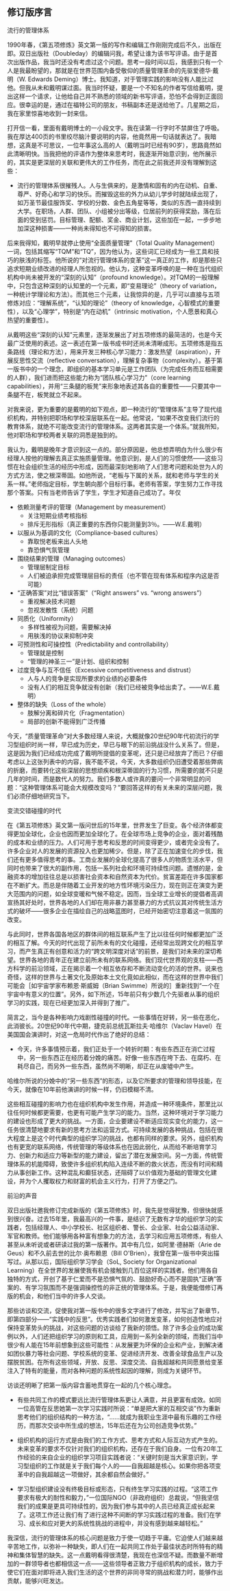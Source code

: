 ## 修订版序言

流行的管理体系

1990年春，《第五项修炼》英文第一版的写作和编辑工作刚刚完成后不久，出版在即。双日出版社（Doubleday）的编辑问我，希望让谁为该书写评语。由于是首次出版作品，我当时还没有考虑过这个问题。思考一段时间以后，我感到只有一个人是我最盼望的，那就是在世界范围内备受敬仰的质量管理革命的先驱爱德华·戴明（W. Edwards Deming）博士。我知道，对于管理实践的影响没有人能比过他。但我从未和戴明谋过面。我当时怀疑，要是一个不知名的作者写信给戴明，提出这样一个请求，让他给自己并不熟悉的领域的新书写评语，恐怕不会得到正面回应。很幸运的是，通过在福特公司的朋友，书稿副本还是送给他了。几星期之后，我在家里惊喜地收到一封来信。

打开信一看，里面有戴明博士的一小段文字。我在读第一行字时不禁屏住了呼吸。我在厚达400页的书里绞尽脑汁要说明的内容，他竟然用一句话就表达了。我暗想，这真是不可思议，一位年事这么高的人（戴明当时已经有90岁），思路竟然如此清晰明快。当我把他的评语作为整体来思考时，我逐渐开始意识到，他所展示的，其实是更深层的关联和更伟大的工作任务，而在此之前我还并没有理解到这些：

*   流行的管理体系很摧残人。人与生俱来的，是激情和固有的内在动机、自重、尊严、好奇心和学习的快乐。而摧毁这些的外力从幼儿学步时就陆续出现了，如万圣节最佳服饰奖、学校的分数、金色五角星等等，类似的东西一直持续到大学。在职场，人群、团队、小组被分出等级，位居前列的获得奖励，落在后面的受到惩罚。目标管理、配额、奖金、商业计划，这些加在一起，一步步地加深这种损害——一种尚未得知也不可得知的损害。

后来我得知，戴明早就停止使用“全面质量管理”（Total Quality Management）一词，包括其缩写“TQM”和“TQ”，因为他认为，这些词汇已经成为一些工具和技巧的肤浅的标签。他所说的“对流行管理体系的变革”这一真正的工作，却是那些只追求短期业绩改进的经理人所忽视的。他认为，这种变革呼唤的是一种在当代组织机构中尚未被开发的“深刻的认知”（profound knowledge）。对TQM的一般理解中，只包含这种深刻的认知里的一个元素，即“变易理论”（theory of variation，一种统计学理论和方法）。而其他三个元素，让我惊异的是，几乎可以直接与五项修炼对应：“理解系统”，“认知的理论”（theory of knowledge，心智模式的重要性），以及“心理学”，特别是“内在动机”（intrinsic motivation，个人愿景和真心热望的重要性）。

从戴明这些“深刻的认知”元素里，逐渐发展出了对五项修炼的最简洁的，也是今天最广泛使用的表述。这一表述在第一版书成书时还尚未清晰成形。五项修炼是指五条路线（理论和方法），用来开发三种核心学习能力：激发热望（aspiration），开展反思性交流（reflective conversation），理解复杂事物（complexity）。基于第一版书中的一个理念，即组织的基本学习单元是工作团队（为完成任务而互相需要的人群），我们进而把这些能力称为“团队核心学习力”（core learning capabilities），并用“三条腿的板凳”来形象地表述其各自的重要性——只要其中一条腿不在，板凳就立不起来。

对我来说，更为重要的是戴明的如下观点，即一种流行的“管理体系”主导了现代组织机构，并特别把职场和学校深层联系在一起。他常说，“如果不改变我们流行的教育体系，就绝不可能改变流行的管理体系。这两者其实是一个体系。”就我所知，他对职场和学校两者关联的洞悉是独到的。

我认为，戴明是晚年才意识到这一点的。部分原因是，他总想弄明白为什么很少有经理人按他的理解去真正实施质量管理。他意识到，是人们的习惯使然——这些习惯在社会组织生活的经历中形成，因而最深刻地影响了人们思考问题和处世为人的方式方法，使之根深蒂固。如他所说，“老板与下属的关系，就和老师与学生的关系一样。”老师指定目标，学生朝向那个目标行事。老师有答案，学生努力工作寻找那个答案。只有当老师告诉了学生，学生才知道自己成功了。年仅

*   依赖测量考评的管理（Management by measurement）
    *   关注短期业绩考核指标
    *   排斥无形指标（真正重要的东西你只能测量到3％。——W.E.戴明）  
*   以服从为基调的文化（Compliance-based cultures）
    *   靠取悦老板来出人头地
    *   靠恐惧气氛管理  
*   围绕结果的管理（Managing outcomes）
    *   管理层制定目标
    *   人们被迫承担完成管理层目标的责任（也不管在现有体系和程序内这是否可能）  
*   “正确答案”对比“错误答案”（“Right answers” vs. “wrong answers”）
    *   重视解决技术问题
    *   忽视发散性（系统）问题  
*   同质化（Uniformity）
    *   多样性被视为问题，需要解决掉
    *   用肤浅的协议来抑制冲突  
*   可预测性和可操控性（Predictability and controllability）
    *   管理就是控制
    *   “管理的神圣三一”是计划、组织和控制  
*   过度竞争与互不信任（Excessive competitiveness and distrust）
    *   人与人的竞争是实现所要求的业绩的必要条件
    *   没有人们的相互竞争就没有创新（我们已经被竞争给出卖了。——W.E.戴明）  
*   整体的缺失（Loss of the whole）
    *   肢解分离和碎片化（Fragmentation）
    *   局部的创新不能得到广泛传播

今天，“质量管理革命”对大多数经理人来说，大概就像20世纪90年代初流行的学习型组织时尚一样，早已成为历史，早已与眼下的前沿挑战没什么关系了。但是，这是因为我们已经成功完成了戴明所提倡的变革呢，还只是已经放弃了而已？仔细考虑以上这张列表中的内容，我不能不说，今天，大多数组织仍旧遭受着那些弊病的折磨，而要转化这些深层的思想顽疾和根深蒂固的行为习惯，所需要的就不只是几年的时间，而是数代人的努力。我们多数人或许真的要问一个非常明显的问题：“这种管理体系可能会大规模改变吗？”要回答这样的有关未来的深层问题，我们必须仔细地研究当下。

变流交错碰撞的时代

在《第五项修炼》英文第一版问世后的15年里，世界发生了巨变。各个经济体都变得更加全球化，企业也因而更加全球化了。在全球市场上竞争的企业，面对着残酷的成本和业绩的压力。人们可用于思考和反思的时间变得更少，或者完全没有了。许多企业对人的发展的资源投入也更加稀少。但是，除了正在加速变化的步伐，我们还有更多值得思考的事。工商业发展的全球化提高了很多人的物质生活水平，但同时也带来了很大的副作用，包括一系列社会和环境可持续性问题。遗憾的是，金融资本的增加往往总是以损害社会资本和自然资本为代价。贫富差距在许多国家都在不断扩大。而总是伴随着工业开发的地方性环境污染压力，现在则正在演变为更大范围内的问题，如全球变暖和气候不稳定。因而，当全球工业增长的提倡者高调宣扬其好处时，世界各地的人们却在用非暴力甚至暴力的方式抗议其对传统生活方式的破坏——很多企业在描绘自己的战略蓝图时，已经开始密切注意着这一氛围的改变。

与此同时，世界各国各地区的群体间的相互联系产生了比以往任何时候都更加广泛的相互了解。今天的时代出现了前所未有的文化碰撞，还经常出现跨文化的相互学习，而产生真正有创意和活力的“跨文明深度对话”的前景，是我们对未来的深切希望。世界各地的青年正在建立前所未有的联系网络。我们现代世界观的支柱——西方科学的前沿领域，正在揭示着一个相互依存和不断流动变化的活的世界。说来也奇怪，这样的世界与土著文化及原始本土文化竟如此相似，而在这样的世界中我们可能会［如宇宙学家布赖恩·斯威姆（Brian Swimme）所说的］重新找到“一个在宇宙中有意义的位置”。另外，如下所述，15年前只有少数几个先驱者从事的组织学习的实践，现在已经更加深入并得到了推广。

简言之，当今是各种影响力戏剧性碰撞的时代。一些事情在好转，另一些在恶化，此消彼长。20世纪90年代中期，捷克前总统瓦斯拉夫·哈维尔（Vaclav Havel）在美国国会演讲时，对这一危局时代作出了绝好的总结：

*   今天，许多事情预示着，我们正处于一个转折时期：有些东西正在消亡过程中，另一些东西正在经历着分娩的痛苦。好像一些东西在垮下去、在腐朽、在耗尽自己，而另外一些东西，虽然尚不明晰，却正在从废墟中产生。

哈维尔所说的分娩中的“另一些东西”的形态，以及它所要求的管理和领导技能，在今天，就像在10年前他演讲的时候一样，仍旧模糊不清。

这些相互碰撞的影响力也在组织机构中发生作用，并造成一种环境条件，那里比以往任何时候都更需要，也更有可能产生学习的能力。当然，这种环境对于学习能力的建设也形成了更大的挑战。一方面，企业要建设不断适应现实变化的能力，这一任务很清楚地要求有新的思考方法和运营方式。可持续发展的各种挑战，包括在很大程度上是这个时代典型的组织学习的挑战，也都有同样的要求。另外，组织机构也有更宽的联系网络，传统管理的等级体系也在因此弱化，从而给不断培育学习力、创新力和适应力等新型的能力建设，留出了潜在发展空间。另一方面，传统管理体系的机能障碍，致使许多组织机构陷入连续不断的救火状态，而没有时间和精力从事创新工作。这种混乱和癫狂状态，还阻碍了以价值观为基础的管理文化建设，并为个人攫取权力和财富的机会主义行为，打开了方便之门。

前沿的声音

双日出版社邀我修订完成新版的《第五项修炼》时，我先是觉得犹豫，但很快就感到很兴奋。过去15年里，我最高兴的一件事，是结识了无数有才华的组织学习的实践者，包括经理人、中小学校长、社区组织者、警长、企业家、社会公益活动家、军官和教师。他们能够用各种富有想象力的方法，去学习和应用五项修炼，有些人甚至从未听说或者研读过我的第一版著作。其中有几位，如阿里·德赫斯（Arie de Geus）和不久前去世的比尔·奥布赖恩（Bill O&#039;Brien），我曾在第一版书中突出描写过。从那以后，国际组织学习学会（SoL, Society for Organizational Learning）在全世界的发展使我有机会接触到几百位这样的实践者。他们用各自独特的方式，开创了基于仁爱而不是恐惧气氛的、鼓励好奇心而不是固执“正确”答案的、有学习氛围而不是强调操控性的非正统的管理体系。于是，我便能借修订再版的机会，和他们当中的许多人交谈。

那些访谈和交流，促使我对第一版书中的很多文字进行了修改，并写出了新章节，即第四部分——“实践中的反思”。优秀实践者们如何激发变革，如何创造性地应对保持变革势头的挑战，对这些问题的访谈给了我新的领悟。除了许多企业的成功案例以外，人们还把组织学习的原则和工具，应用到一系列全新的领域，而我们当中很少有人能在15年前想象到这些可能性：从发展更为环保的企业和产业，到解决诸如团伙暴力等社会问题、学校系统的变革、促进经济开发、改善全球食品生产以及摆脱贫困。在所有这些领域，开放、反思、深度交流、自我超越和共同愿景给变革注入了特有的能量，而对各种问题的系统性起因的理解，则成为关键环节。

访谈还明晰了把第一版内容含蓄地贯穿在一起的几个核心理念。

*   有些共同工作的模式要远比流行管理体系更让人满意，并且更富有成效。如同一位高管在反思她第一次学习实践时所说：“单是把大家的互相交谈”作为重新思考他们的组织结构的一种方法，“……就成为我职业生涯中最有乐趣的工作经历，而那次交谈中所生成的想法，15年后还在为公司创造竞争优势。”

*   组织机构的运行方式是由我们的工作方式、思考方式和人际互动方式产生的。未来变革的要求不仅针对我们的组织机构，还存在于我们自身。一位有20年工作经验的来自企业的组织学习项目实践者说：“关键时刻是当大家意识到，学习型组织的工作就是关于我们每个人的——自我超越是核心。如果你把各项变革中的自我超越这一项做好，其余都自然会做好。”

*   学习型组织建设没有终极目标或形态，只有终生学习实践的过程。“这项工作要求有极大的耐性和毅力，”一位国际NGO（非政府组织）总裁说，“但我坚信我们的成果是更具可持续性的，因为我们参与其中的人员已经真正成长起来了。这项工作还让我们有了进行这种不间断的学习实践过程的准备。我们在学习、成长和应对更大的系统性挑战的进程中，并没有感到越来越轻松。”

我深信，流行的管理体系的核心问题是致力于使一切趋于平庸。它迫使人们越来越辛苦地工作，以弥补一种缺失，即人们在一起共同工作处于最佳状态时所特有的精神和集体智慧的缺失。这一点戴明看得很清楚，我现在也深信不疑。而数量不断增加的一群领导者也都相信这一点——这些领导者正致力于组织机构的成长，致力于使它们在面对即将进入我们生活的这个世界的非同寻常的挑战和潜力时，能够作出贡献，能够兴旺发达。